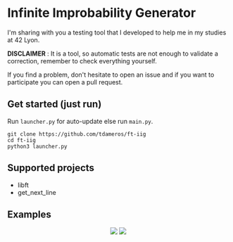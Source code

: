 # Infinite Improbability Generator

I'm sharing with you a testing tool that I developed to help me in my studies at 42 Lyon.

**DISCLAIMER** : It is a tool, so automatic tests are not enough to validate a correction, remember to check everything yourself.

If you find a problem, don't hesitate to open an issue and if you want to participate you can open a pull request.

## Get started (just run)

Run `launcher.py` for auto-update else run `main.py`.
```
git clone https://github.com/tdameros/ft-iig
cd ft-iig
python3 launcher.py
```

## Supported projects

- libft
- get_next_line

## Examples

<p align="center">
  <img src="https://user-images.githubusercontent.com/50496792/195208081-5a959c39-6380-4497-8810-e0fb25178f1b.png" />
  <img src="https://user-images.githubusercontent.com/50496792/200200834-111cf246-dcf4-4f97-aa24-b0f1259b6cd9.png" />
</p>


